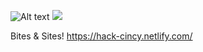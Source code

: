 ![Alt text](./assets/Bites_Logo.svg)
<img src="./assets/Bites_Logo.svg">

Bites & Sites!
https://hack-cincy.netlify.com/
